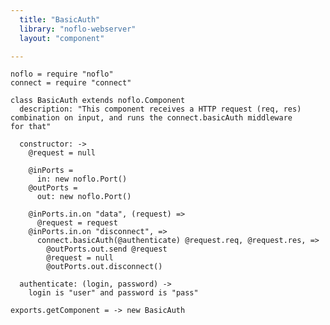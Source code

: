 ```yaml
---
  title: "BasicAuth"
  library: "noflo-webserver"
  layout: "component"

---
```


    noflo = require "noflo"
    connect = require "connect"
    
    class BasicAuth extends noflo.Component
      description: "This component receives a HTTP request (req, res)
    combination on input, and runs the connect.basicAuth middleware
    for that"
    
      constructor: ->
        @request = null
    
        @inPorts =
          in: new noflo.Port()
        @outPorts =
          out: new noflo.Port()
    
        @inPorts.in.on "data", (request) =>
          @request = request
        @inPorts.in.on "disconnect", =>
          connect.basicAuth(@authenticate) @request.req, @request.res, =>
            @outPorts.out.send @request
            @request = null
            @outPorts.out.disconnect()
    
      authenticate: (login, password) ->
        login is "user" and password is "pass"
    
    exports.getComponent = -> new BasicAuth
    
